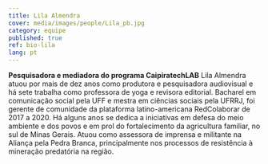 ```yaml
---
title: Lila Almendra
cover: media/images/people/Lila_pb.jpg
category: equipe
published: true
ref: bio-lila
lang: pt
---
```

**Pesquisadora e mediadora do programa CaipiratechLAB**
Lila Almendra atuou por mais de dez anos como produtora e pesquisadora audiovisual e há sete trabalha como professora de yoga e revisora editorial. Bacharel em comunicação social pela UFF e mestra em ciências sociais pela UFRRJ, foi gerente de comunidade da plataforma latino-americana RedColaborar de 2017 a 2020. Há alguns anos se dedica a iniciativas em defesa do meio ambiente e dos povos e em prol do fortalecimento da agricultura familiar, no sul de Minas Gerais. Atuou como assessora de imprensa e militante na Aliança pela Pedra Branca, principalmente nos processos de resistência à mineração predatória na região.
